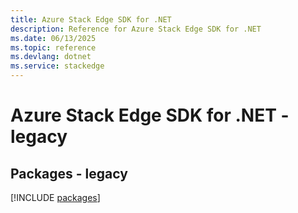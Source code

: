 ```yaml
---
title: Azure Stack Edge SDK for .NET
description: Reference for Azure Stack Edge SDK for .NET
ms.date: 06/13/2025
ms.topic: reference
ms.devlang: dotnet
ms.service: stackedge
---
```

# Azure Stack Edge SDK for .NET - legacy
## Packages - legacy
[!INCLUDE [packages](stack-edge-index.md)]